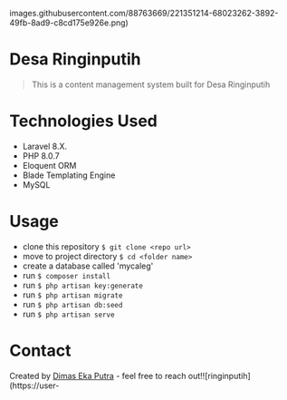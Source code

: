 images.githubusercontent.com/88763669/221351214-68023262-3892-49fb-8ad9-c8cd175e926e.png)

# Desa Ringinputih
> This is a content management system built for Desa Ringinputih

# Technologies Used
- Laravel 8.X.
- PHP 8.0.7
- Eloquent ORM
- Blade Templating Engine
- MySQL

# Usage
- clone this repository `$ git clone <repo url>`
- move to project directory `$ cd <folder name>`
- create a database called 'mycaleg'
- run `$ composer install`
- run `$ php artisan key:generate`
- run `$ php artisan migrate`
- run `$ php artisan db:seed`
- run `$ php artisan serve`

# Contact
Created by [Dimas Eka Putra](https://www.linkedin.com/in/masdimasekaputra/) - feel free to reach out!![ringinputih](https://user-
